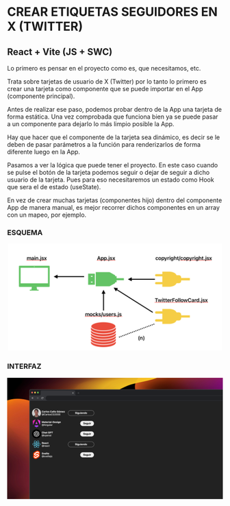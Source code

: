 # CREAR ETIQUETAS SEGUIDORES EN X (TWITTER)

## React + Vite (JS + SWC)

Lo primero es pensar en el proyecto como es, que necesitamos, etc.

Trata sobre tarjetas de usuario de X (Twitter) por lo tanto lo primero es crear una tarjeta como componente que se puede importar en el App (componente principal).

Antes de realizar ese paso, podemos probar dentro de la App una tarjeta de forma estática. Una vez comprobada que funciona bien ya se puede pasar a un componente para dejarlo lo más limpio posible la App.

Hay que hacer que el componente de la tarjeta sea dinámico, es decir se le deben de pasar parámetros a la función para renderizarlos de forma diferente luego en la App.

Pasamos a ver la lógica que puede tener el proyecto.
En este caso cuando se pulse el botón de la tarjeta podemos seguir o dejar de seguir a dicho usuario de la tarjeta. Pues para eso necesitaremos un estado como Hook que sera el de estado (useState).

En vez de crear muchas tarjetas (componentes hijo) dentro del componente App de manera manual, es mejor recorrer dichos componentes en un array con un mapeo, por ejemplo.

### ESQUEMA 
<div align="center">
  <img src="./public/esquema.png" alt="Esquema del proyecto" width="500"/>
</div>

### INTERFAZ 
<div align="center">
  <img src="./public/1-tarjeta-twitter.png" alt="Esquema del proyecto" width="800"/>
</div>
